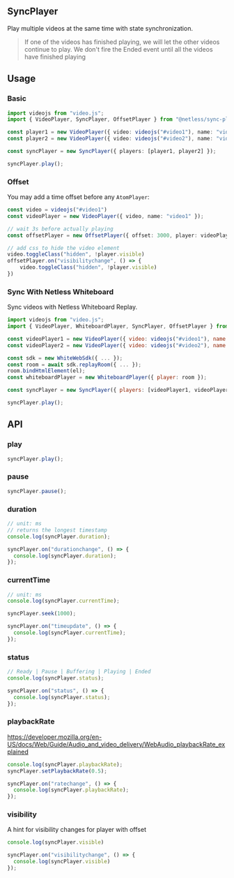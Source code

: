 ## SyncPlayer

Play multiple videos at the same time with state synchronization.

> If one of the videos has finished playing, we will let the other videos continue to play. We don't fire the Ended event until all the videos have finished playing

## Usage

### Basic

```ts
import videojs from "video.js";
import { VideoPlayer, SyncPlayer, OffsetPlayer } from "@netless/sync-player";

const player1 = new VideoPlayer({ video: videojs("#video1"), name: "video1" });
const player2 = new VideoPlayer({ video: videojs("#video2"), name: "video2" });

const syncPlayer = new SyncPlayer({ players: [player1, player2] });

syncPlayer.play();
```

### Offset

You may add a time offset before any `AtomPlayer`:

```ts
const video = videojs("#video1")
const videoPlayer = new VideoPlayer({ video, name: "video1" });

// wait 3s before actually playing
const offsetPlayer = new OffsetPlayer({ offset: 3000, player: videoPlayer })

// add css to hide the video element
video.toggleClass("hidden", !player.visible)
offsetPlayer.on("visibilitychange", () => {
    video.toggleClass("hidden", !player.visible)
})
```

### Sync With Netless Whiteboard

Sync videos with Netless Whiteboard Replay.

```js
import videojs from "video.js";
import { VideoPlayer, WhiteboardPlayer, SyncPlayer, OffsetPlayer } from "@netless/sync-player";

const videoPlayer1 = new VideoPlayer({ video: videojs("#video1"), name: "video1" });
const videoPlayer2 = new VideoPlayer({ video: videojs("#video2"), name: "video2" });

const sdk = new WhiteWebSdk({ ... });
const room = await sdk.replayRoom({ ... });
room.bindHtmlElement(el);
const whiteboardPlayer = new WhiteboardPlayer({ player: room });

const syncPlayer = new SyncPlayer({ players: [videoPlayer1, videoPlayer2, whiteboardPlayer] });

syncPlayer.play();
```


## API

### play

```ts
syncPlayer.play();
```

### pause

```ts
syncPlayer.pause();
```

### duration

```ts
// unit: ms
// returns the longest timestamp
console.log(syncPlayer.duration);

syncPlayer.on("durationchange", () => {
  console.log(syncPlayer.duration);
});
```


### currentTime

```ts
// unit: ms
console.log(syncPlayer.currentTime);

syncPlayer.seek(1000);

syncPlayer.on("timeupdate", () => {
  console.log(syncPlayer.currentTime);
});
```


### status

```ts
// Ready | Pause | Buffering | Playing | Ended
console.log(syncPlayer.status);

syncPlayer.on("status", () => {
  console.log(syncPlayer.status);
});
```


### playbackRate

<https://developer.mozilla.org/en-US/docs/Web/Guide/Audio_and_video_delivery/WebAudio_playbackRate_explained>

```ts
console.log(syncPlayer.playbackRate);
syncPlayer.setPlaybackRate(0.5);

syncPlayer.on("ratechange", () => {
  console.log(syncPlayer.playbackRate);
});
```

### visibility

A hint for visibility changes for player with offset

```ts
console.log(syncPlayer.visible)

syncPlayer.on("visibilitychange", () => {
  console.log(syncPlayer.visible)
});
```
